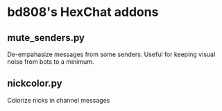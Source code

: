 bd808's HexChat addons
======================

mute_senders.py
---------------
De-empahasize messages from some senders. Useful for keeping visual
noise from bots to a minimum.


nickcolor.py
------------
Colorize nicks in channel messages
